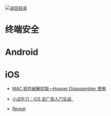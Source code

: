 [![返回目录](https://user-images.githubusercontent.com/5803001/38079637-ff0abcf0-3371-11e8-9b76-ad651620afc7.jpg)](https://github.com/wx-chevalier/Awesome-Lists)

# 终端安全

# Android

# iOS

* [MAC 软件破解初探—Hopper Disassembler 使用](http://www.52pojie.cn/thread-226930-1-1.html)

- [小试牛刀：iOS 去广告入门实战  ](http://www.freebuf.com/articles/terminal/77386.html)

* [Reveal](http://revealapp.com/)
